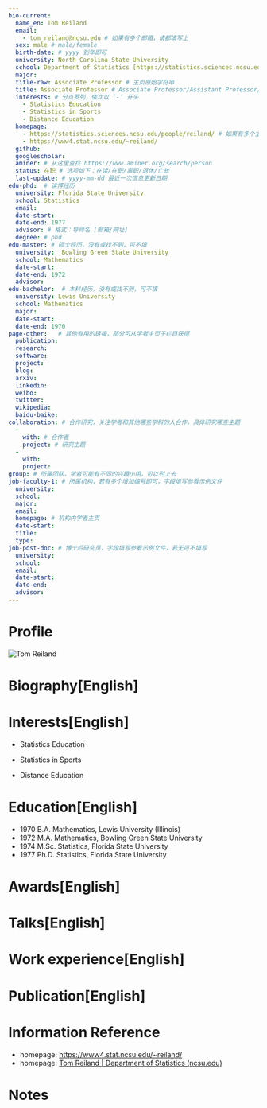 ```yaml
---
bio-current:
  name_en: Tom Reiland
  email: 
    - tom_reiland@ncsu.edu # 如果有多个邮箱，请都填写上
  sex: male # male/female
  birth-date: # yyyy 到年即可
  university: North Carolina State University 
  school: Department of Statistics [https://statistics.sciences.ncsu.edu/] # 格式：学院名称[学院官网链接]
  major: 
  title-raw: Associate Professor # 主页原始字符串
  title: Associate Professor # Associate Professor/Assistant Professor/Professor
  interests: # 分点罗列，依次以 ‘-’ 开头
    - Statistics Education
    - Statistics in Sports
    - Distance Education
  homepage: 
    - https://statistics.sciences.ncsu.edu/people/reiland/ # 如果有多个主页，请都填写上
    - https://www4.stat.ncsu.edu/~reiland/
  github: 
  googlescholar:  
  aminer: # 从这里查找 https://www.aminer.org/search/person
  status: 在职 # 选项如下：在读/在职/离职/退休/亡故
  last-update: # yyyy-mm-dd 最近一次信息更新日期
edu-phd:  # 读博经历
  university: Florida State University
  school: Statistics
  email: 
  date-start: 
  date-end: 1977
  advisor: # 格式：导师名 [邮箱/网址]
  degree: # phd
edu-master: # 硕士经历，没有或找不到，可不填
  university:  Bowling Green State University
  school: Mathematics
  date-start: 
  date-end: 1972 
  advisor:
edu-bachelor:  # 本科经历，没有或找不到，可不填
  university: Lewis University
  school: Mathematics
  major: 
  date-start: 
  date-end: 1970
page-other:   # 其他有用的链接，部分可从学者主页子栏目获得
  publication: 
  research: 
  software: 
  project: 
  blog: 
  arxiv: 
  linkedin: 
  weibo:
  twitter:
  wikipedia:
  baidu-baike:
collaboration: # 合作研究，关注学者和其他哪些学科的人合作，具体研究哪些主题
  - 
    with: # 合作者
    project: # 研究主题
  - 
    with: 
    project: 
group: # 所属团队，学者可能有不同的兴趣小组，可以列上去
job-faculty-1: # 所属机构，若有多个增加编号即可，字段填写参看示例文件
  university: 
  school: 
  major: 
  email: 
  homepage: # 机构内学者主页
  date-start: 
  title: 
  type: 
job-post-doc: # 博士后研究员，字段填写参看示例文件，若无可不填写
  university: 
  school: 
  email: 
  date-start: 
  date-end: 
  advisor: 
---
```


# Profile

![Tom Reiland](https://statistics.sciences.ncsu.edu/wp-content/uploads/sites/21/2019/03/tom_reiland.jpg)

# Biography[English]



# Interests[English]

- Statistics Education

- Statistics in Sports

- Distance Education

# Education[English]

- 1970 B.A. Mathematics, Lewis University (Illinois)
- 1972 M.A. Mathematics, Bowling Green State University
- 1974 M.Sc. Statistics, Florida State University
- 1977 Ph.D. Statistics, Florida State University

# Awards[English]



# Talks[English]



# Work experience[English]



# Publication[English]



# Information Reference

- homepage: https://www4.stat.ncsu.edu/~reiland/
- homepage: [Tom Reiland | Department of Statistics (ncsu.edu)](https://statistics.sciences.ncsu.edu/people/reiland/)

# Notes